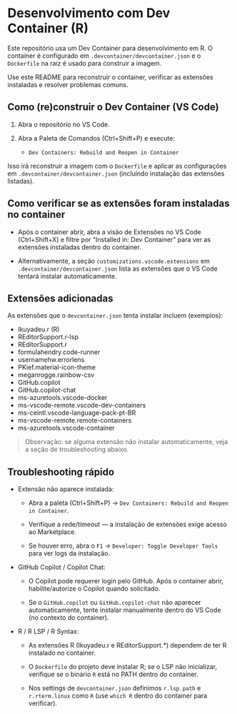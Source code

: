 # Desenvolvimento com Dev Container (R)

Este repositório usa um Dev Container para desenvolvimento em R. O container é configurado em `.devcontainer/devcontainer.json` e o `Dockerfile` na raiz é usado para construir a imagem.

Use este README para reconstruir o container, verificar as extensões instaladas e resolver problemas comuns.

## Como (re)construir o Dev Container (VS Code)

1. Abra o repositório no VS Code.

2. Abra a Paleta de Comandos (Ctrl+Shift+P) e execute:

   - `Dev Containers: Rebuild and Reopen in Container`

Isso irá reconstruir a imagem com o `Dockerfile` e aplicar as configurações em `.devcontainer/devcontainer.json` (incluindo instalação das extensões listadas).

## Como verificar se as extensões foram instaladas no container

- Após o container abrir, abra a visão de Extensões no VS Code (Ctrl+Shift+X) e filtre por "Installed in: Dev Container" para ver as extensões instaladas dentro do container.

- Alternativamente, a seção `customizations.vscode.extensions` em `.devcontainer/devcontainer.json` lista as extensões que o VS Code tentará instalar automaticamente.

## Extensões adicionadas

As extensões que o `devcontainer.json` tenta instalar incluem (exemplos):

- Ikuyadeu.r (R)
- REditorSupport.r-lsp
- REditorSupport.r
- formulahendry.code-runner
- usernamehw.errorlens
- PKief.material-icon-theme
- meganrogge.rainbow-csv
- GitHub.copilot
- GitHub.copilot-chat
- ms-azuretools.vscode-docker
- ms-vscode-remote.vscode-dev-containers
- ms-ceintl.vscode-language-pack-pt-BR
- ms-vscode-remote.remote-containers
- ms-azuretools.vscode-container

> Observação: se alguma extensão não instalar automaticamente, veja a seção de troubleshooting abaixo.

## Troubleshooting rápido

- Extensão não aparece instalada:

  - Abra a paleta (Ctrl+Shift+P) → `Dev Containers: Rebuild and Reopen in Container`.

  - Verifique a rede/timeout — a instalação de extensões exige acesso ao Marketplace.

  - Se houver erro, abra o `F1` → `Developer: Toggle Developer Tools` para ver logs da instalação.

- GitHub Copilot / Copilot Chat:

  - O Copilot pode requerer login pelo GitHub. Após o container abrir, habilite/autorize o Copilot quando solicitado.

  - Se o `GitHub.copilot` ou `GitHub.copilot-chat` não aparecer automaticamente, tente instalar manualmente dentro do VS Code (no contexto do container).

- R / R LSP / R Syntax:

  - As extensões R (Ikuyadeu.r e REditorSupport.*) dependem de ter R instalado no container.

  - O `Dockerfile` do projeto deve instalar R; se o LSP não inicializar, verifique se o binário `R` está no PATH dentro do container.

  - Nos settings de `devcontainer.json` definimos `r.lsp.path` e `r.rterm.linux` como `R` (use `which R` dentro do container para verificar).
